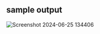 ## sample output
![Screenshot 2024-06-25 134406](https://github.com/kasyap2807/H-Diary/assets/125851796/49467923-651b-40d0-ac59-e735271340b4)
